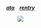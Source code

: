 
<h5 align="center">
  
[ata](https://lizzie.atabook.org/)⠀ [rentry](https://rentry.co/buznik)

![](https://komarev.com/ghpvc/?username=leeimlay&label=lucky+number)
